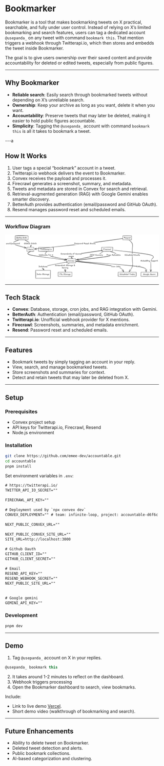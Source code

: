 # Bookmarker

Bookmarker is a tool that makes bookmarking tweets on X practical, searchable, and fully under user control. Instead of relying on X’s limited bookmarking and search features, users can tag a dedicated account `@usepanda_` on any tweet with command `bookmark this`. That mention triggers a webhook through Twitterapi.io, which then stores and embedds the tweet inside Bookmarker.

The goal is to give users ownership over their saved content and provide accountability for deleted or edited tweets, especially from public figures.

---

## Why Bookmarker

- **Reliable search**: Easily search through bookmarked tweets without depending on X’s unreliable search.
- **Ownership**: Keep your archive as long as you want, delete it when you want.
- **Accountability**: Preserve tweets that may later be deleted, making it easier to hold public figures accountable.
- **Simplicity**: Tagging the `@usepanda_` account with command `bookmark this` is all it takes to bookmark a tweet.

---a

## How It Works

1. User tags a special “bookmark” account in a tweet.
2. Twitterapi.io webhook delivers the event to Bookmarker.
3. Convex receives the payload and processes it.
4. Firecrawl generates a screenshot, summary, and metadata.
5. Tweets and metadata are stored in Convex for search and retrieval.
6. Retrieval-augmented generation (RAG) with Google Gemini enables smarter discovery.
7. BetterAuth provides authentication (email/password and GitHub OAuth).
8. Resend manages password reset and scheduled emails.

---

### Workflow Diagram

![Bookmarker Workflow](./public/workflow-light.png)

---

## Tech Stack

- **Convex**: Database, storage, cron jobs, and RAG integration with Gemini.
- **BetterAuth**: Authentication (email/password, GitHub OAuth).
- **Twitterapi.io**: Unofficial webhook provider for X mentions.
- **Firecrawl**: Screenshots, summaries, and metadata enrichment.
- **Resend**: Password reset and scheduled emails.

---

## Features

- Bookmark tweets by simply tagging an account in your reply.
- View, search, and manage bookmarked tweets.
- Store screenshots and summaries for context.
- Detect and retain tweets that may later be deleted from X.

---

## Setup

### Prerequisites

- Convex project setup
- API keys for Twitterapi.io, Firecrawl, Resend
- Node.js environment

### Installation

```bash
git clone https://github.com/emee-dev/accountable.git
cd accountable
pnpm install
```

Set environment variables in `.env`:

```
# https://twitterapi.io/
TWITTER_API_IO_SECRET=""

FIRECRAWL_API_KEY=""

# Deployment used by `npx convex dev`
CONVEX_DEPLOYMENT="" # team: infinite-loop, project: accountable-d6f6c

NEXT_PUBLIC_CONVEX_URL=""

NEXT_PUBLIC_CONVEX_SITE_URL=""
SITE_URL=http://localhost:3000

# Github Oauth
GITHUB_CLIENT_ID=""
GITHUB_CLIENT_SECRET=""

# Email
RESEND_API_KEY=""
RESEND_WEBHOOK_SECRET=""
NEXT_PUBLIC_SITE_URL=""


# Google gemini
GEMINI_API_KEY=""
```

### Development

```bash
pnpm dev
```

---

## Demo

1. Tag `@usepanda_` account on X in your replies.

```ts
@usepanda_ bookmark this
```

2. It takes around 1-2 minutes to reflect on the dashboard.
3. Webhook triggers processing
4. Open the Bookmarker dashboard to search, view bookmarks.

Include:

- Link to live demo [Vercel](https://accountable-lemon.vercel.app/).
- Short demo video (walkthrough of bookmarking and search).

---

## Future Enhancements

- Ability to delete tweet on Bookmarker.
- Deleted tweet detection and alerts.
- Public bookmark collections.
- AI-based categorization and clustering.
